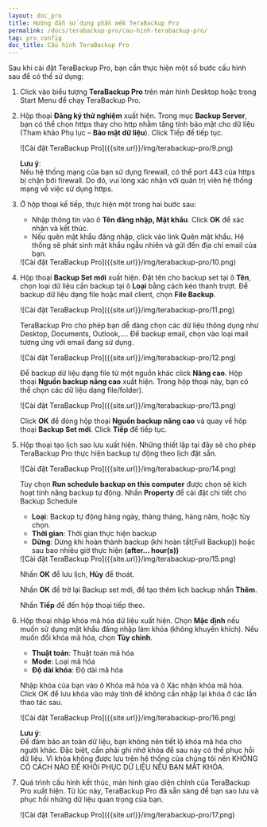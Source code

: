 ```yaml
---
layout: doc_pro
title: Hướng dẫn sử dụng phần mềm TeraBackup Pro
permalink: /docs/terabackup-pro/cau-hinh-terabackup-pro/
tag: pro_config
doc_title: Cấu hình TeraBackup Pro
---
```


Sau khi cài đặt TeraBackup Pro, bạn cần thực hiện một số bước cấu hình sau để có thể sử dụng: 

1. Click vào biểu tượng **TeraBackup Pro** trên màn hình Desktop hoặc trong Start Menu để chạy  TeraBackup Pro.  
2. Hộp thoại **Đăng ký thử nghiệm** xuất hiện. Trong mục **Backup Server**, bạn có thể chọn https thay cho http nhằm tăng tính bảo mật cho dữ liệu (Tham khảo Phụ lục – **Bảo mật dữ liệu**). Click Tiếp để tiếp tục.
    
    <div class="img-responsive center" markdown="1">
    ![Cài đặt TeraBackup Pro]({{site.url}}/img/terabackup-pro/9.png)
    </div>
    
    **Lưu ý**:  
    Nếu hệ thống mạng của bạn sử dụng firewall, có thể port 443 của https bị chặn bởi firewall. Do đó, vui lòng xác nhận với quản trị viên hệ thống mạng về việc sử dụng https. 

3. Ở hộp thoại kế tiếp, thực hiện một trong hai bước sau:  
    - Nhập thông tin vào ô **Tên đăng nhập, Mật khẩu**. Click **OK** để xác nhận và kết thúc.  
    - Nếu quên mật khẩu đăng nhập, click vào link Quên mật khẩu. Hệ thống sẽ phát sinh mật khẩu ngẫu nhiên và gửi đến địa chỉ email của bạn.
    
    <div class="img-responsive center" markdown="1">
    ![Cài đặt TeraBackup Pro]({{site.url}}/img/terabackup-pro/10.png)
    </div>
        
4. Hộp thoại **Backup Set mới** xuất hiện. Đặt tên cho backup set tại ô **Tên**, chọn loại dữ liệu cần backup tại ô **Loại** bằng cách kéo thanh trượt. Để backup dữ liệu dạng file hoặc mail client, chọn **File Backup**.

    <div class="img-responsive center" markdown="1">
    ![Cài đặt TeraBackup Pro]({{site.url}}/img/terabackup-pro/11.png)
    </div>
    
    TeraBackup Pro cho phép bạn dễ dàng chọn các dữ liệu thông dụng như Desktop, Documents, Outlook,…. Để backup email, chọn vào loại mail tương ứng với email đang sử dụng.  
    
    <div class="img-responsive center" markdown="1">
    ![Cài đặt TeraBackup Pro]({{site.url}}/img/terabackup-pro/12.png)
    </div>
    
    Để backup dữ liệu dạng file từ một nguồn khác click **Nâng cao**. Hộp thoại **Nguồn backup nâng cao** xuất hiện. Trong hộp thoại này, bạn có thể chọn các dữ liệu dạng file/folder). 

    <div class="img-responsive center" markdown="1">
    ![Cài đặt TeraBackup Pro]({{site.url}}/img/terabackup-pro/13.png)
    </div>
    
    Click **OK** để đóng hộp thoại **Nguồn backup nâng cao** và quay về hôp thoại **Backup Set mới**. Click **Tiếp** để tiếp tục. 
    
5. Hộp thoại tạo lịch sao lưu xuất hiện. Những thiết lập tại đây sẽ cho phép TeraBackup Pro thực hiện backup tự động theo lịch đặt sẵn. 
    
    <div class="img-responsive center" markdown="1">
    ![Cài đặt TeraBackup Pro]({{site.url}}/img/terabackup-pro/14.png)
    </div>
    
    Tùy chọn **Run schedule backup on this computer** được chọn sẽ kích hoạt tính năng backup tự động. Nhấn **Property** để cài đặt chi tiết cho Backup Schedule 

    - **Loại**: Backup tự động hàng ngày, thàng tháng, hàng năm, hoặc tùy chọn. 
    - **Thời gian**: Thời gian thực hiện backup 
    - **Dừng**: Dừng khi hoàn thành backup (khi hoàn tất(Full Backup)) hoặc sau bao nhiêu giờ thực hiện **(after… hour(s))** 
    
    <div class="img-responsive center" markdown="1">
    ![Cài đặt TeraBackup Pro]({{site.url}}/img/terabackup-pro/15.png)
    </div>
    
    Nhấn **OK** để lưu lịch, **Hủy** để thoát.  
    
    Nhấn **OK** để trở lại Backup set mới, để tạo thêm lịch backup nhấn **Thêm**. 
    
    Nhấn **Tiếp** để đến hộp thoại tiếp theo.
    
6. Hộp thoại nhập khóa mã hóa dữ liệu xuất hiện. Chọn **Mặc định** nếu muốn sử dụng mật khẩu đăng nhập làm khóa (không khuyến khích). Nếu muốn đổi khóa mã hóa, chọn **Tùy chỉnh**. 

    - **Thuật toán**: Thuật toán mã hóa 
    - **Mode**: Loại mã hóa 
    - **Độ dài khóa**: Độ dài mã hóa 

    Nhập khóa của bạn vào ô Khóa mã hóa và ô Xác nhận khóa mã hóa. Click OK để lưu khóa vào máy tính để không cần nhập lại khóa ở các lần thao tác sau.  
      
    <div class="img-responsive center" markdown="1">
    ![Cài đặt TeraBackup Pro]({{site.url}}/img/terabackup-pro/16.png)
    </div>

    **Lưu ý**:  
    Để đảm bảo an toàn dữ liệu, bạn không nên tiết lộ khóa mã hóa cho người khác. Đặc biệt, cần phải ghi nhớ khóa để sau này có thể phục hồi dữ liệu. Vì khóa không được lưu trên hệ thống của chúng tôi nên KHÔNG CÓ CÁCH NÀO ĐỂ KHÔI PHỤC DỮ LIỆU NẾU BẠN MẤT KHÓA.
     
7. Quá trình cấu hình kết thúc, màn hình giao diện chính của TeraBackup Pro xuất hiện. Từ lúc này, TeraBackup Pro đã sẵn sàng để bạn sao lưu và phục hồi những dữ liệu quan trọng của bạn.
    
    <div class="img-responsive center" markdown="1">
    ![Cài đặt TeraBackup Pro]({{site.url}}/img/terabackup-pro/17.png)
    </div>
 